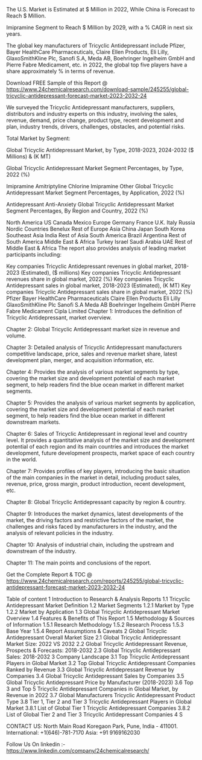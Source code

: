 The U.S. Market is Estimated at $ Million in 2022, While China is Forecast to Reach $ Million.

Imipramine Segment to Reach $ Million by 2029, with a % CAGR in next six years.

The global key manufacturers of Tricyclic Antidepressant include Pfizer, Bayer HealthCare Pharmaceuticals, Claire Ellen Products, Eli Lilly, GlaxoSmithKline Plc, Sanofi S.A, Meda AB, Boehringer Ingelheim GmbH and Pierre Fabre Medicament, etc. in 2022, the global top five players have a share approximately % in terms of revenue.

Download FREE Sample of this Report @ https://www.24chemicalresearch.com/download-sample/245255/global-tricyclic-antidepressant-forecast-market-2023-2032-24

We surveyed the Tricyclic Antidepressant manufacturers, suppliers, distributors and industry experts on this industry, involving the sales, revenue, demand, price change, product type, recent development and plan, industry trends, drivers, challenges, obstacles, and potential risks.

Total Market by Segment:

Global Tricyclic Antidepressant Market, by Type, 2018-2023, 2024-2032 ($ Millions) & (K MT)

Global Tricyclic Antidepressant Market Segment Percentages, by Type, 2022 (%)

Imipramine
Amitriptyline
Chlorine Imipramine
Other
Global Tricyclic Antidepressant Market Segment Percentages, by Application, 2022 (%)

Antidepressant
Anti-Anxiety
Global Tricyclic Antidepressant Market Segment Percentages, By Region and Country, 2022 (%)

North America
US
Canada
Mexico
Europe
Germany
France
U.K.
Italy
Russia
Nordic Countries
Benelux
Rest of Europe
Asia
China
Japan
South Korea
Southeast Asia
India
Rest of Asia
South America
Brazil
Argentina
Rest of South America
Middle East & Africa
Turkey
Israel
Saudi Arabia
UAE
Rest of Middle East & Africa
The report also provides analysis of leading market participants including:

Key companies Tricyclic Antidepressant revenues in global market, 2018-2023 (Estimated), ($ millions)
Key companies Tricyclic Antidepressant revenues share in global market, 2022 (%)
Key companies Tricyclic Antidepressant sales in global market, 2018-2023 (Estimated), (K MT)
Key companies Tricyclic Antidepressant sales share in global market, 2022 (%)
Pfizer
Bayer HealthCare Pharmaceuticals
Claire Ellen Products
Eli Lilly
GlaxoSmithKline Plc
Sanofi S.A
Meda AB
Boehringer Ingelheim GmbH
Pierre Fabre Medicament
Cipla Limited
Chapter 1: Introduces the definition of Tricyclic Antidepressant, market overview.

Chapter 2: Global Tricyclic Antidepressant market size in revenue and volume.

Chapter 3: Detailed analysis of Tricyclic Antidepressant manufacturers competitive landscape, price, sales and revenue market share, latest development plan, merger, and acquisition information, etc.

Chapter 4: Provides the analysis of various market segments by type, covering the market size and development potential of each market segment, to help readers find the blue ocean market in different market segments.

Chapter 5: Provides the analysis of various market segments by application, covering the market size and development potential of each market segment, to help readers find the blue ocean market in different downstream markets.

Chapter 6: Sales of Tricyclic Antidepressant in regional level and country level. It provides a quantitative analysis of the market size and development potential of each region and its main countries and introduces the market development, future development prospects, market space of each country in the world.

Chapter 7: Provides profiles of key players, introducing the basic situation of the main companies in the market in detail, including product sales, revenue, price, gross margin, product introduction, recent development, etc.

Chapter 8: Global Tricyclic Antidepressant capacity by region & country.

Chapter 9: Introduces the market dynamics, latest developments of the market, the driving factors and restrictive factors of the market, the challenges and risks faced by manufacturers in the industry, and the analysis of relevant policies in the industry.

Chapter 10: Analysis of industrial chain, including the upstream and downstream of the industry.

Chapter 11: The main points and conclusions of the report.

Get the Complete Report & TOC @ https://www.24chemicalresearch.com/reports/245255/global-tricyclic-antidepressant-forecast-market-2023-2032-24

Table of content
1 Introduction to Research & Analysis Reports
1.1 Tricyclic Antidepressant Market Definition
1.2 Market Segments
1.2.1 Market by Type
1.2.2 Market by Application
1.3 Global Tricyclic Antidepressant Market Overview
1.4 Features & Benefits of This Report
1.5 Methodology & Sources of Information
1.5.1 Research Methodology
1.5.2 Research Process
1.5.3 Base Year
1.5.4 Report Assumptions & Caveats
2 Global Tricyclic Antidepressant Overall Market Size
2.1 Global Tricyclic Antidepressant Market Size: 2022 VS 2032
2.2 Global Tricyclic Antidepressant Revenue, Prospects & Forecasts: 2018-2032
2.3 Global Tricyclic Antidepressant Sales: 2018-2032
3 Company Landscape
3.1 Top Tricyclic Antidepressant Players in Global Market
3.2 Top Global Tricyclic Antidepressant Companies Ranked by Revenue
3.3 Global Tricyclic Antidepressant Revenue by Companies
3.4 Global Tricyclic Antidepressant Sales by Companies
3.5 Global Tricyclic Antidepressant Price by Manufacturer (2018-2023)
3.6 Top 3 and Top 5 Tricyclic Antidepressant Companies in Global Market, by Revenue in 2022
3.7 Global Manufacturers Tricyclic Antidepressant Product Type
3.8 Tier 1, Tier 2 and Tier 3 Tricyclic Antidepressant Players in Global Market
3.8.1 List of Global Tier 1 Tricyclic Antidepressant Companies
3.8.2 List of Global Tier 2 and Tier 3 Tricyclic Antidepressant Companies
4 S

CONTACT US:
North Main Road Koregaon Park, Pune, India - 411001.
International: +1(646)-781-7170
Asia: +91 9169162030

Follow Us On linkedin :- https://www.linkedin.com/company/24chemicalresearch/
